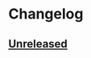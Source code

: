 # Changelog
## [Unreleased](https://github.com/DataSQRL/sqml/compare/051a43b6d5aa4c238b2657137a0a28b8deee3ee3...HEAD)
